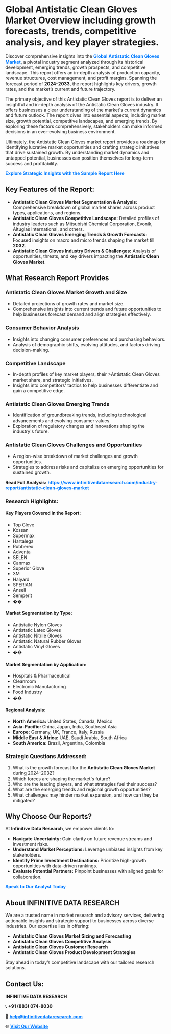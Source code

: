 <h1>Global Antistatic Clean Gloves Market Overview including growth forecasts, trends, competitive analysis, and key player strategies.</h1>
<p>
Discover comprehensive insights into the 
<a href="https://www.infinitivedataresearch.com/industry-report/antistatic-clean-gloves-market" rel="dofollow" style="color: #007BFF; text-decoration: none;"><strong>Global Antistatic Clean Gloves Market</strong></a>, a pivotal industry segment analyzed through its historical development, emerging trends, growth prospects, and competitive landscape. This report offers an in-depth analysis of production capacity, revenue structures, cost management, and profit margins. Spanning the forecast period of <strong>2024–2033</strong>, the report highlights key drivers, growth rates, and the market’s current and future trajectory.
</p>
<p>
The primary objective of this Antistatic Clean Gloves report is to deliver an insightful and in-depth analysis of the Antistatic Clean Gloves industry. It offers businesses a clear understanding of the market's current dynamics and future outlook. The report dives into essential aspects, including market size, growth potential, competitive landscapes, and emerging trends. By exploring these factors comprehensively, stakeholders can make informed decisions in an ever-evolving business environment.
</p>
<p>
Ultimately, the Antistatic Clean Gloves market report provides a roadmap for identifying lucrative market opportunities and crafting strategic initiatives that drive sustained growth. By understanding market dynamics and untapped potential, businesses can position themselves for long-term success and profitability.
</p>
<p>
<a href="https://www.infinitivedataresearch.com/request-sample/reportId=109844" style="color: #007BFF; text-decoration: none;"><strong>Explore Strategic Insights with the Sample Report Here</strong></a>
</p>

<h2>Key Features of the Report:</h2>
<ul>
<li><strong>Antistatic Clean Gloves Market Segmentation & Analysis:</strong> Comprehensive breakdown of global market shares across product types, applications, and regions.</li>
<li><strong>Antistatic Clean Gloves Competitive Landscape:</strong> Detailed profiles of industry leaders such as Mitsubishi Chemical Corporation, Evonik, Altuglas International, and others.</li>
<li><strong>Antistatic Clean Gloves Emerging Trends & Growth Forecasts:</strong> Focused insights on macro and micro trends shaping the market till <strong>2032</strong>.</li>
<li><strong>Antistatic Clean Gloves Industry Drivers & Challenges:</strong> Analysis of opportunities, threats, and key drivers impacting the <strong>Antistatic Clean Gloves Market</strong>.</li>
</ul>

<h2>What Research Report Provides</h2>
<h3>Antistatic Clean Gloves Market Growth and Size</h3>
<ul>
<li>Detailed projections of growth rates and market size.</li>
<li>Comprehensive insights into current trends and future opportunities to help businesses forecast demand and align strategies effectively.</li>
</ul>

<h3>Consumer Behavior Analysis</h3>
<ul>
<li>Insights into changing consumer preferences and purchasing behaviors.</li>
<li>Analysis of demographic shifts, evolving attitudes, and factors driving decision-making.</li>
</ul>

<h3>Competitive Landscape</h3>
<ul>
<li>In-depth profiles of key market players, their >Antistatic Clean Gloves market share, and strategic initiatives.</li>
<li>Insights into competitors' tactics to help businesses differentiate and gain a competitive edge.</li>
</ul>

<h3>Antistatic Clean Gloves Emerging Trends</h3>
<ul>
<li>Identification of groundbreaking trends, including technological advancements and evolving consumer values.</li>
<li>Exploration of regulatory changes and innovations shaping the industry's future.</li>
</ul>

<h3>Antistatic Clean Gloves Challenges and Opportunities</h3>
<ul>
<li>A region-wise breakdown of market challenges and growth opportunities.</li>
<li>Strategies to address risks and capitalize on emerging opportunities for sustained growth.</li>
</ul>
<p><strong>Read Full Analysis:</strong> <a href="https://www.infinitivedataresearch.com/industry-report/antistatic-clean-gloves-market" rel="dofollow" style="color: #007BFF; text-decoration: none;"><strong>https://www.infinitivedataresearch.com/industry-report/antistatic-clean-gloves-market</strong></a></p>
<h3>Research Highlights:</h3>
<h4>Key Players Covered in the Report:</h4>
<ul><li>Top Glove</li><li>Kossan</li><li>Supermax</li><li>Hartalega</li><li>Rubberex</li><li>Adventa</li><li>SELEN</li><li>Canmax</li><li>Superior Glove</li><li>3M</li><li>Halyard</li><li>SPERIAN</li><li>Ansell</li><li>Semperit</li><li>��</li></ul>
<h4>Market Segmentation by Type:</h4>
<ul><li>Antistatic Nylon Gloves</li><li>Antistatic Latex Gloves</li><li>Antistatic Nitrile Gloves</li><li>Antistatic Natural Rubber Gloves</li><li>Antistatic Vinyl Gloves</li><li>��</li></ul>
<h4>Market Segmentation by Application:</h4>
<ul><li>Hospitals &amp; Pharmaceutical</li><li>Cleanroom</li><li>Electronic Manufacturing</li><li>Food Industry</li><li>��</li></ul>

<h4>Regional Analysis:</h4>
<ul>
<li><strong>North America:</strong> United States, Canada, Mexico</li>
<li><strong>Asia-Pacific:</strong> China, Japan, India, Southeast Asia</li>
<li><strong>Europe:</strong> Germany, UK, France, Italy, Russia</li>
<li><strong>Middle East & Africa:</strong> UAE, Saudi Arabia, South Africa</li>
<li><strong>South America:</strong> Brazil, Argentina, Colombia</li>
</ul>

<h3>Strategic Questions Addressed:</h3>
<ol>
<li>What is the growth forecast for the <strong>Antistatic Clean Gloves Market</strong> during 2024–2032?</li>
<li>Which forces are shaping the market's future?</li>
<li>Who are the leading players, and what strategies fuel their success?</li>
<li>What are the emerging trends and regional growth opportunities?</li>
<li>What challenges may hinder market expansion, and how can they be mitigated?</li>
</ol>

<h2>Why Choose Our Reports?</h2>
<p>At <strong>Infinitive Data Research</strong>, we empower clients to:</p>
<ul>
<li><strong>Navigate Uncertainty:</strong> Gain clarity on future revenue streams and investment risks.</li>
<li><strong>Understand Market Perceptions:</strong> Leverage unbiased insights from key stakeholders.</li>
<li><strong>Identify Prime Investment Destinations:</strong> Prioritize high-growth opportunities with data-driven rankings.</li>
<li><strong>Evaluate Potential Partners:</strong> Pinpoint businesses with aligned goals for collaboration.</li>
</ul>
<p><a href="https://www.infinitivedataresearch.com/industry-report/antistatic-clean-gloves-market" rel="dofollow" style="color: #007BFF; text-decoration: none;"><strong>Speak to Our Analyst Today</strong></a></p>

<h2>About INFINITIVE DATA RESEARCH</h2>
<p>We are a trusted name in market research and advisory services, delivering actionable insights and strategic support to businesses across diverse industries. Our expertise lies in offering:</p>
<ul>
<li><strong>Antistatic Clean Gloves Market Sizing and Forecasting</strong></li>
<li><strong>Antistatic Clean Gloves Competitive Analysis</strong></li>
<li><strong>Antistatic Clean Gloves Customer Research</strong></li>
<li><strong>Antistatic Clean Gloves Product Development Strategies</strong></li>
</ul>
<p>Stay ahead in today’s competitive landscape with our tailored research solutions.</p>

<h2>Contact Us:</h2>
<p><strong>INFINITIVE DATA RESEARCH</strong></p>
<p>📞 <strong>+91 (883) 074-8030</strong></p>
<p>📧 <strong><a href="mailto:help@infinitivedataresearch.com" style="color: #007BFF;">help@infinitivedataresearch.com</a></strong></p>
<p>🌐 <strong><a href="https://www.infinitivedataresearch.com" rel="dofollow" style="color: #007BFF;">Visit Our Website</a></strong></p>